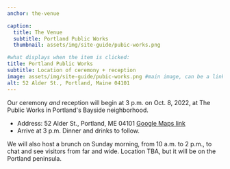 ```yaml
---
anchor: the-venue

caption:
  title: The Venue
  subtitle: Portland Public Works
  thumbnail: assets/img/site-guide/pubic-works.png

#what displays when the item is clicked:
title: Portland Public Works
subtitle: Location of ceremony + reception
image: assets/img/site-guide/pubic-works.png #main image, can be a link or a file in assets/img/portfolio
alt: 52 Alder St., Portland, Maine 04101
---
```

Our ceremony _and_ reception will begin at 3 p.m. on Oct. 8, 2022, at The Public Works in Portland's Bayside neighborhood.

* Address: 52 Alder St., Portland, ME 04101 [Google Maps link](https://g.page/thepublicworksmaine?share)
* Arrive at 3 p.m. Dinner and drinks to follow.

We will also host a brunch on Sunday morning, from 10 a.m. to 2 p.m., to chat and see visitors from far and wide. Location TBA, but it will be on the Portland peninsula. 
